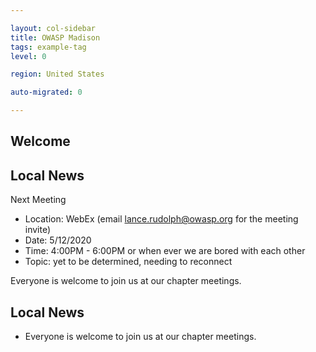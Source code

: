 ```yaml
---

layout: col-sidebar
title: OWASP Madison
tags: example-tag
level: 0

region: United States

auto-migrated: 0

---
```

## Welcome


## Local News
Next Meeting

- Location: WebEx (email lance.rudolph@owasp.org for the meeting invite)
- Date: 5/12/2020
- Time: 4:00PM - 6:00PM or when ever we are bored with each other 
- Topic: yet to be determined, needing to reconnect

Everyone is welcome to join us at our chapter meetings.



## Local News
- Everyone is welcome to join us at our chapter meetings.

